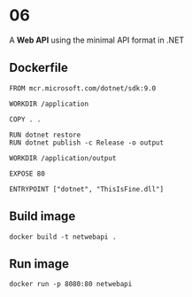 # 06

A **Web API** using the minimal API format in .NET

## Dockerfile


```shell
FROM mcr.microsoft.com/dotnet/sdk:9.0

WORKDIR /application

COPY . .

RUN dotnet restore
RUN dotnet publish -c Release -o output

WORKDIR /application/output

EXPOSE 80

ENTRYPOINT ["dotnet", "ThisIsFine.dll"]
```

## Build image

```shell
docker build -t netwebapi .
```

## Run image

```shell
docker run -p 8080:80 netwebapi
```